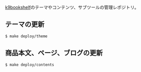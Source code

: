 [k9bookshelf](https://k9bookshelf.com)のテーマやコンテンツ、サブツールの管理レポジトリ。

## テーマの更新

```sh
$ make deploy/theme
```

## 商品本文、ページ、ブログの更新

```sh
$ make deploy/contents
```
